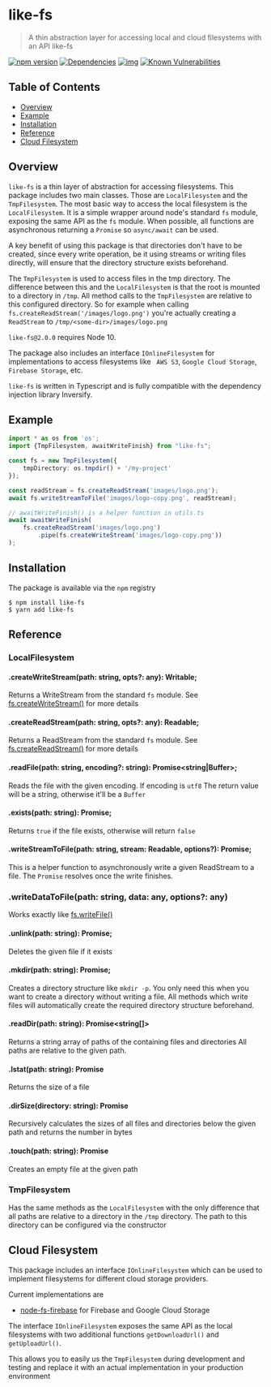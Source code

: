 # like-fs
> A thin abstraction layer for accessing local and cloud filesystems with an API like-fs

[![npm version](https://badge.fury.io/js/like-fs.svg)](https://badge.fury.io/js/like-fs)
[![Dependencies](https://david-dm.org/freshfox/like-fs.svg)](https://david-dm.org/freshfox/like-fs#info=dependencies)
[![img](https://david-dm.org/freshfox/like-fs/dev-status.svg)](https://david-dm.org/freshfox/like-fs/#info=devDependencies)
[![Known Vulnerabilities](https://snyk.io/test/github/freshfox/like-fs/badge.svg)](https://snyk.io/test/github/freshfox/like-fs)

## Table of Contents

* [Overview](#overview)
* [Example](#example)
* [Installation](#installation)
* [Reference](#reference)
* [Cloud Filesystem](#cloud-filesystem)

## Overview
`like-fs` is a thin layer of abstraction for accessing filesystems.
This package includes two main classes. Those are `LocalFilesystem` and
the `TmpFilesystem`. The most basic way to access the local filesystem is the `LocalFilesystem`.
It is a simple wrapper around node's standard `fs` module, exposing the same API
as the `fs` module. When possible, all functions are asynchronous returning a `Promise`
so `async/await` can be used.

A key benefit of using this package is that directories don't have to be created,
since every write operation, be it using streams or
writing files directly, will ensure that the directory structure exists beforehand.

The `TmpFilesystem` is used to access files in the tmp directory. The difference between
this and the `LocalFilesystem` is that the root is mounted to a directory in `/tmp`.
All method calls to the `TmpFilesystem` are relative to this configured directory.
So for example when calling `fs.createReadStream('/images/logo.png')`
you're actually creating a `ReadStream` to `/tmp/<some-dir>/images/logo.png`

`like-fs@2.0.0` requires Node 10.

The package also includes an interface `IOnlineFilesystem` for implementations to access filesystems like
` AWS S3`, `Google Cloud Storage`, `Firebase Storage`, etc.

`like-fs` is written in Typescript and is fully compatible with the dependency injection library Inversify.

## Example
```typescript
import * as os from 'os';
import {TmpFilesystem, awaitWriteFinish} from "like-fs";

const fs = new TmpFilesystem({
	tmpDirectory: os.tmpdir() + '/my-project'
});

const readStream = fs.createReadStream('images/logo.png');
await fs.writeStreamToFile('images/logo-copy.png', readStream);

// awaitWriteFinish() is a helper function in utils.ts
await awaitWriteFinish(
	fs.createReadStream('images/logo.png')
		.pipe(fs.createWriteStream('images/logo-copy.png'))
);
```
## Installation
The package is available via the `npm` registry

```
$ npm install like-fs
$ yarn add like-fs
```

## Reference

### LocalFilesystem

#### .createWriteStream(path: string, opts?: any): Writable;
Returns a WriteStream from the standard `fs` module.
See [fs.createWriteStream()](https://nodejs.org/api/fs.html#fs_fs_createwritestream_path_options)
for more details

#### .createReadStream(path: string, opts?: any): Readable;
Returns a ReadStream from the standard `fs` module.
See [fs.createReadStream()](https://nodejs.org/api/fs.html#fs_fs_createreadstream_path_options)
for more details

#### .readFile(path: string, encoding?: string): Promise<string|Buffer>;
Reads the file with the given encoding. If encoding is `utf8`
The return value will be a string, otherwise it'll be a `Buffer`

#### .exists(path: string): Promise<boolean>;
Returns `true` if the file exists, otherwise will return `false`

#### .writeStreamToFile(path: string, stream: Readable, options?): Promise<any>;
This is a helper function to asynchronously write a given ReadStream
to a file. The `Promise` resolves once the write finishes.

### .writeDataToFile(path: string, data: any, options?: any)
Works exactly like [fs.writeFile()](https://nodejs.org/api/fs.html#fs_fs_writefile_file_data_options_callback)

#### .unlink(path: string): Promise<any>;
Deletes the given file if it exists

#### .mkdir(path: string): Promise<void>;
Creates a directory structure like `mkdir -p`. You only need this
when you want to create a directory without writing a file. All methods
which write files will automatically create the required directory
structure beforehand.

#### .readDir(path: string): Promise<string[]>
Returns a string array of paths of the containing files and directories
All paths are relative to the given path.

#### .lstat(path: string): Promise<Stats>
Returns the size of a file

#### .dirSize(directory: string): Promise<number>
Recursively calculates the sizes of all files and directories below
the given path and returns the number in bytes

#### .touch(path: string): Promise<void>
Creates an empty file at the given path

### TmpFilesystem

Has the same methods as the `LocalFilesystem` with the only difference
that all paths are relative to a directory in the `/tmp` directory.
The path to this directory can be configured via the constructor

## Cloud Filesystem
This package includes an interface `IOnlineFilesystem` which can be used
to implement filesystems for different cloud storage providers.

Current implementations are
 - [node-fs-firebase](https://github.com/freshfox/node-fs-firebase) for Firebase and Google Cloud Storage

The interface `IOnlineFilesystem` exposes the same API as the local filesystems
with two additional functions `getDownloadUrl()` and `getUploadUrl()`.

This allows you to easily us the `TmpFilesystem` during development and testing
and replace it with an actual implementation in your production environment
